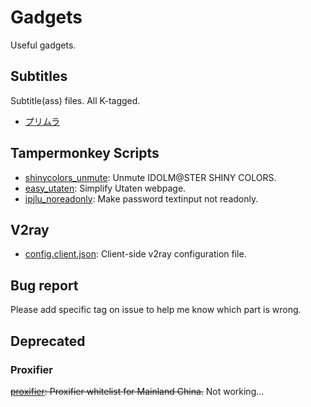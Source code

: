 # Gadgets

Useful gadgets.

## Subtitles
Subtitle(ass) files. All K-tagged.

- [プリムラ](https://www.bilibili.com/video/av48656967)

## Tampermonkey Scripts

- [shinycolors_unmute](https://greasyfork.org/scripts/389296-shiny-colors-unmute): Unmute IDOLM@STER SHINY COLORS.
- [easy_utaten](https://greasyfork.org/scripts/389681-easy-utaten): Simplify Utaten webpage.
- [ipjlu_noreadonly](https://greasyfork.org/scripts/389773-%E5%90%89%E5%A4%A7%E6%A0%A1%E5%9B%AD%E7%BD%91%E8%87%AA%E5%8A%A9%E8%90%A5%E4%B8%9A%E5%8E%85%E5%AF%86%E7%A0%81%E8%BE%93%E5%85%A5): Make password textinput not readonly.

## V2ray
- [config.client.json](./v2ray/config.client.json): Client-side v2ray configuration file.

## Bug report
Please add specific tag on issue to help me know which part is wrong.

## Deprecated

### Proxifier

~~[proxifier](./proxifier/Readme.md): Proxifier whitelist for Mainland China.~~ Not working...
